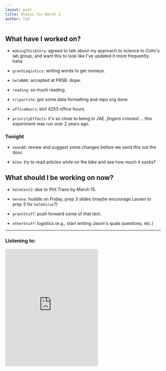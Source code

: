 ```yaml
---
layout: post 
title: Status for March 2 
author: Tad
---
```


## What have I worked on?

* `makingThisEntry`: agreed to talk about my approach to science to Colin's lab group, and want this to look like I've updated it more frequently. haha

* `grantLogistics`: writing words to get moneys. 

* `helmNAR`: accepted at PRSB. dope.

* `reading`: so much reading.

* `tripartite`: got some data formatting and repo org done

* `officeHours`: biol 4253 office hours. 

* `priorityEffects`: it's so close to being in JAE. *fingers crossed* ... this experiment was run over 2 years ago.






### Tonight

* `neonAO`: review and suggest some changes before we send this out the door.

* `bike`: try to read articles while on the bike and see how much it sucks?





## What should I be working on now?

* `helmCent2`: due to Phil Trans by March 15. 

* `Verena`: huddle on Friday, prep 3 slides (maybe encourage Lauren to prep 3 for `helmVirus`?)

* `grantStuff`: push forward some of that text. 

* `otherStuff`: logistics (e.g., start writing Jason's quals questions, etc.)






--- 

### Listening to:

<iframe src="https://open.spotify.com/embed/track/0IKnrWWYY2cz0mHWKCft6A" width="300" height="380" frameborder="0" allowtransparency="true" allow="encrypted-media"></iframe>

<i class='fa fa-code' style='color:pink'></i>
